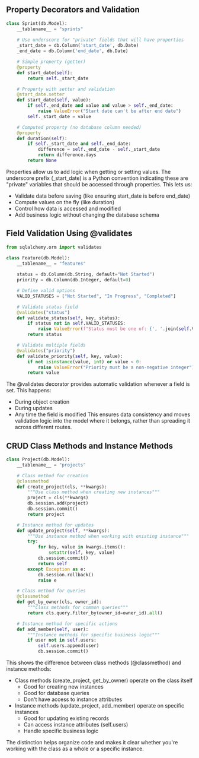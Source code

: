 
## Property Decorators and Validation
```python
class Sprint(db.Model):
    __tablename__ = "sprints"
    
    # Use underscore for "private" fields that will have properties
    _start_date = db.Column('start_date', db.Date)
    _end_date = db.Column('end_date', db.Date)

    # Simple property (getter)
    @property
    def start_date(self):
        return self._start_date

    # Property with setter and validation
    @start_date.setter
    def start_date(self, value):
        if self._end_date and value and value > self._end_date:
            raise ValueError("Start date can't be after end date")
        self._start_date = value

    # Computed property (no database column needed)
    @property
    def duration(self):
        if self._start_date and self._end_date:
            difference = self._end_date - self._start_date
            return difference.days
        return None
```
Properties allow us to add logic when getting or setting values. The underscore prefix (_start_date) is a Python convention indicating these are "private" variables that should be accessed through properties. This lets us:
- Validate data before saving (like ensuring start_date is before end_date)
- Compute values on the fly (like duration)
- Control how data is accessed and modified
- Add business logic without changing the database schema

## Field Validation Using @validates
```python
from sqlalchemy.orm import validates

class Feature(db.Model):
    __tablename__ = "features"
    
    status = db.Column(db.String, default="Not Started")
    priority = db.Column(db.Integer, default=0)

    # Define valid options
    VALID_STATUSES = ["Not Started", "In Progress", "Completed"]

    # Validate status field
    @validates("status")
    def validate_status(self, key, status):
        if status not in self.VALID_STATUSES:
            raise ValueError(f"Status must be one of: {', '.join(self.VALID_STATUSES)}")
        return status

    # Validate multiple fields
    @validates("priority")
    def validate_priority(self, key, value):
        if not isinstance(value, int) or value < 0:
            raise ValueError("Priority must be a non-negative integer")
        return value
```
The @validates decorator provides automatic validation whenever a field is set. This happens:
- During object creation
- During updates
- Any time the field is modified
This ensures data consistency and moves validation logic into the model where it belongs, rather than spreading it across different routes.

## CRUD Class Methods and Instance Methods
```python
class Project(db.Model):
    __tablename__ = "projects"

    # Class method for creation
    @classmethod
    def create_project(cls, **kwargs):
        """Use class method when creating new instances"""
        project = cls(**kwargs)
        db.session.add(project)
        db.session.commit()
        return project

    # Instance method for updates
    def update_project(self, **kwargs):
        """Use instance method when working with existing instance"""
        try:
            for key, value in kwargs.items():
                setattr(self, key, value)
            db.session.commit()
            return self
        except Exception as e:
            db.session.rollback()
            raise e

    # Class method for queries
    @classmethod
    def get_by_owner(cls, owner_id):
        """Class methods for common queries"""
        return cls.query.filter_by(owner_id=owner_id).all()

    # Instance method for specific actions
    def add_member(self, user):
        """Instance methods for specific business logic"""
        if user not in self.users:
            self.users.append(user)
            db.session.commit()
```
This shows the difference between class methods (@classmethod) and instance methods:
- Class methods (create_project, get_by_owner) operate on the class itself
  - Good for creating new instances
  - Good for database queries
  - Don't have access to instance attributes
- Instance methods (update_project, add_member) operate on specific instances
  - Good for updating existing records
  - Can access instance attributes (self.users)
  - Handle specific business logic

The distinction helps organize code and makes it clear whether you're working with the class as a whole or a specific instance.

